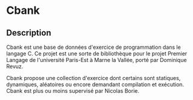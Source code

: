 # Cbank

## Description

Cbank est une base de données d'exercice de programmation dans le
langage C. Ce projet est une sorte de bibliothèque pour le projet
Premier Langage de l'université Paris-Est à Marne la Vallée, porté par
Dominique Revuz.

Cbank propose une collection d'exercice dont certains sont statiques,
dynamiques, aléatoires ou encore demandant compilation et exécution.
Cbank est plus ou moins supervisé par Nicolas Borie.
